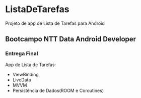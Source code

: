 # ListaDeTarefas
Projeto de app de Lista de Tarefas para Android

## Bootcampo NTT Data Android Developer
### Entrega Final
App de Lista de Tarefas:
- ViewBinding
- LiveData
- MVVM
- Persistência de Dados(ROOM e Coroutines)
